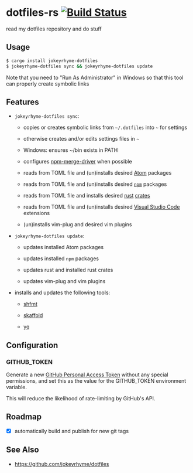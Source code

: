 # dotfiles-rs [![Build Status](https://travis-ci.org/jokeyrhyme/dotfiles-rs.svg?branch=master)](https://travis-ci.org/jokeyrhyme/dotfiles-rs)

read my dotfiles repository and do stuff

## Usage

```sh
$ cargo install jokeyrhyme-dotfiles
$ jokeyrhyme-dotfiles sync && jokeyrhyme-dotfiles update
```

Note that you need to "Run As Administrator" in Windows so that this tool can properly create symbolic links

## Features

* `jokeyrhyme-dotfiles sync`:

  * copies or creates symbolic links from `~/.dotfiles` into `~` for settings

  * otherwise creates and/or edits settings files in `~`

  * Windows: ensures ~/bin exists in PATH

  * configures [npm-merge-driver](https://www.npmjs.com/package/npm-merge-driver) when possible

  * reads from TOML file and (un)installs desired [Atom](https://atom.io/) packages

  * reads from TOML file and (un)installs desired [`npm`](https://www.npmjs.com/) packages

  * reads from TOML file and installs desired [rust](https://www.rust-lang.org/) [crates](https://crates.io/)

  * reads from TOML file and (un)installs desired [Visual Studio Code](https://code.visualstudio.com) extensions

  * (un)installs vim-plug and desired vim plugins

* `jokeyrhyme-dotfiles update`:

  * updates installed Atom packages

  * updates installed `npm` packages

  * updates rust and installed rust crates

  * updates vim-plug and vim plugins

* installs and updates the following tools:

  * [shfmt](https://github.com/mvdan/sh)

  * [skaffold](https://github.com/GoogleCloudPlatform/skaffold)

  * [yq](https://github.com/mikefarah/yq)

## Configuration

### GITHUB_TOKEN

Generate a new [GitHub Personal Access Token](https://github.com/settings/tokens) without any special permissions,
and set this as the value for the GITHUB_TOKEN environment variable.

This will reduce the likelihood of rate-limiting by GitHub's API.

## Roadmap

* [x] automatically build and publish for new git tags

## See Also

* https://github.com/jokeyrhyme/dotfiles
